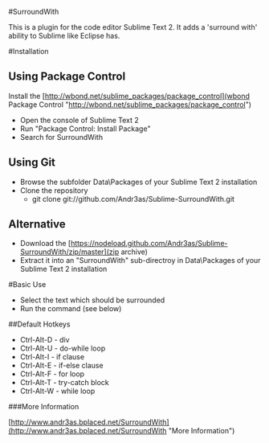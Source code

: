 #SurroundWith

This is a plugin for the code editor Sublime Text 2. It adds a 'surround with' ability to Sublime like Eclipse has.

#Installation

## Using Package Control

Install the [http://wbond.net/sublime_packages/package_control](wbond Package Control "http://wbond.net/sublime_packages/package_control")  

- Open the console of Sublime Text 2
- Run "Package Control: Install Package"
- Search for SurroundWith

## Using Git

- Browse the subfolder Data\Packages of your Sublime Text 2 installation
- Clone the repository
    - git clone git://github.com/Andr3as/Sublime-SurroundWith.git

## Alternative

- Download the [https://nodeload.github.com/Andr3as/Sublime-SurroundWith/zip/master](zip archive) 
- Extract it into an "SurroundWith" sub-directroy in Data\Packages of your Sublime Text 2 installation


#Basic Use

- Select the text which should be surrounded
- Run the command (see below)

##Default Hotkeys

- Ctrl-Alt-D  - div  
- Ctrl-Alt-U  - do-while loop  
- Ctrl-Alt-I  - if clause  
- Ctrl-Alt-E  - if-else clause  
- Ctrl-Alt-F  - for loop  
- Ctrl-Alt-T  - try-catch block  
- Ctrl-Alt-W  - while loop  


###More Information

[http://www.andr3as.bplaced.net/SurroundWith](http://www.andr3as.bplaced.net/SurroundWith "More Information")